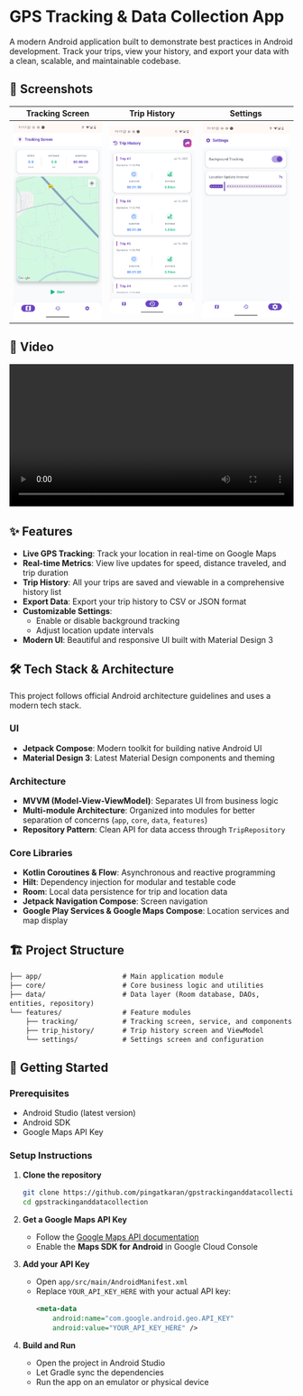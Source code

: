# GPS Tracking & Data Collection App

A modern Android application built to demonstrate best practices in Android development. Track your trips, view your history, and export your data with a clean, scalable, and maintainable codebase.

## 📸 Screenshots

| Tracking Screen | Trip History | Settings |
|:---:|:---:|:---:|
| ![Tracking Screen](media/ss1.png) | ![Trip History](media/ss2.png) | ![Settings](media/ss3.png) |


## 🎥 Video
[
<video src="media/video.mp4" controls width="100%" style="max-width:600px;">
  Your browser does not support the video tag.
</video>](https://github.com/user-attachments/assets/f12e74e6-2125-43de-8db0-2ea72218f6f9)

## ✨ Features

- **Live GPS Tracking**: Track your location in real-time on Google Maps
- **Real-time Metrics**: View live updates for speed, distance traveled, and trip duration
- **Trip History**: All your trips are saved and viewable in a comprehensive history list
- **Export Data**: Export your trip history to CSV or JSON format
- **Customizable Settings**:
  - Enable or disable background tracking
  - Adjust location update intervals
- **Modern UI**: Beautiful and responsive UI built with Material Design 3

## 🛠 Tech Stack & Architecture

This project follows official Android architecture guidelines and uses a modern tech stack.

### UI
- **Jetpack Compose**: Modern toolkit for building native Android UI
- **Material Design 3**: Latest Material Design components and theming

### Architecture
- **MVVM (Model-View-ViewModel)**: Separates UI from business logic
- **Multi-module Architecture**: Organized into modules for better separation of concerns (`app`, `core`, `data`, `features`)
- **Repository Pattern**: Clean API for data access through `TripRepository`

### Core Libraries
- **Kotlin Coroutines & Flow**: Asynchronous and reactive programming
- **Hilt**: Dependency injection for modular and testable code
- **Room**: Local data persistence for trip and location data
- **Jetpack Navigation Compose**: Screen navigation
- **Google Play Services & Google Maps Compose**: Location services and map display

## 🏗️ Project Structure

```
├── app/                    # Main application module
├── core/                   # Core business logic and utilities
├── data/                   # Data layer (Room database, DAOs, entities, repository)
└── features/               # Feature modules
    ├── tracking/           # Tracking screen, service, and components
    ├── trip_history/       # Trip history screen and ViewModel
    └── settings/           # Settings screen and configuration
```

## 🚀 Getting Started

### Prerequisites
- Android Studio (latest version)
- Android SDK
- Google Maps API Key

### Setup Instructions

1. **Clone the repository**
   ```bash
   git clone https://github.com/pingatkaran/gpstrackinganddatacollection.git
   cd gpstrackinganddatacollection
   ```

2. **Get a Google Maps API Key**
   - Follow the [Google Maps API documentation](https://developers.google.com/maps/documentation/android-sdk/get-api-key)
   - Enable the **Maps SDK for Android** in Google Cloud Console

3. **Add your API Key**
   - Open `app/src/main/AndroidManifest.xml`
   - Replace `YOUR_API_KEY_HERE` with your actual API key:
     ```xml
     <meta-data
         android:name="com.google.android.geo.API_KEY"
         android:value="YOUR_API_KEY_HERE" />
     ```

4. **Build and Run**
   - Open the project in Android Studio
   - Let Gradle sync the dependencies
   - Run the app on an emulator or physical device









